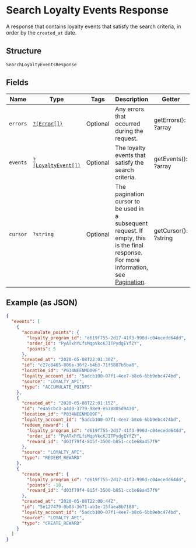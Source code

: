
# Search Loyalty Events Response

A response that contains loyalty events that satisfy the search
criteria, in order by the `created_at` date.

## Structure

`SearchLoyaltyEventsResponse`

## Fields

| Name | Type | Tags | Description | Getter | Setter |
|  --- | --- | --- | --- | --- | --- |
| `errors` | [`?(Error[])`](../../doc/models/error.md) | Optional | Any errors that occurred during the request. | getErrors(): ?array | setErrors(?array errors): void |
| `events` | [`?(LoyaltyEvent[])`](../../doc/models/loyalty-event.md) | Optional | The loyalty events that satisfy the search criteria. | getEvents(): ?array | setEvents(?array events): void |
| `cursor` | `?string` | Optional | The pagination cursor to be used in a subsequent<br>request. If empty, this is the final response.<br>For more information,<br>see [Pagination](https://developer.squareup.com/docs/basics/api101/pagination). | getCursor(): ?string | setCursor(?string cursor): void |

## Example (as JSON)

```json
{
  "events": [
    {
      "accumulate_points": {
        "loyalty_program_id": "d619f755-2d17-41f3-990d-c04ecedd64dd",
        "order_id": "PyATxhYLfsMqpVkcKJITPydgEYfZY",
        "points": 5
      },
      "created_at": "2020-05-08T22:01:30Z",
      "id": "c27c8465-806e-36f2-b4b3-71f5887b5ba8",
      "location_id": "P034NEENMD09F",
      "loyalty_account_id": "5adcb100-07f1-4ee7-b8c6-6bb9ebc474bd",
      "source": "LOYALTY_API",
      "type": "ACCUMULATE_POINTS"
    },
    {
      "created_at": "2020-05-08T22:01:15Z",
      "id": "e4a5cbc3-a4d0-3779-98e9-e578885d9430",
      "location_id": "P034NEENMD09F",
      "loyalty_account_id": "5adcb100-07f1-4ee7-b8c6-6bb9ebc474bd",
      "redeem_reward": {
        "loyalty_program_id": "d619f755-2d17-41f3-990d-c04ecedd64dd",
        "order_id": "PyATxhYLfsMqpVkcKJITPydgEYfZY",
        "reward_id": "d03f79f4-815f-3500-b851-cc1e68a457f9"
      },
      "source": "LOYALTY_API",
      "type": "REDEEM_REWARD"
    },
    {
      "create_reward": {
        "loyalty_program_id": "d619f755-2d17-41f3-990d-c04ecedd64dd",
        "points": -10,
        "reward_id": "d03f79f4-815f-3500-b851-cc1e68a457f9"
      },
      "created_at": "2020-05-08T22:00:44Z",
      "id": "5e127479-0b03-3671-ab1e-15faea8b7188",
      "loyalty_account_id": "5adcb100-07f1-4ee7-b8c6-6bb9ebc474bd",
      "source": "LOYALTY_API",
      "type": "CREATE_REWARD"
    }
  ]
}
```

